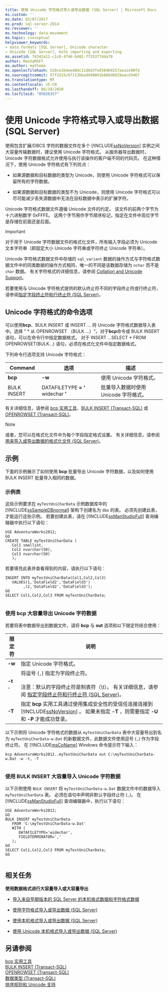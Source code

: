 ```yaml
---
title: 使用 Unicode 字符格式导入或导出数据 (SQL Server) | Microsoft Docs
ms.custom: ''
ms.date: 03/07/2017
ms.prod: sql-server-2014
ms.reviewer: ''
ms.technology: data-movement
ms.topic: conceptual
helpviewer_keywords:
- data formats [SQL Server], Unicode character
- Unicode [SQL Server], bulk importing and exporting
ms.assetid: 74342a11-c1c0-4746-b482-7f3537744a70
author: MashaMSFT
ms.author: mathoma
ms.openlocfilehash: 520ce1b4eed8dc11d6d3fe038969257aea1e90fd
ms.sourcegitcommit: 57f1d15c67113bbadd40861b886d6929aacd3467
ms.translationtype: MT
ms.contentlocale: zh-CN
ms.lasthandoff: 06/18/2020
ms.locfileid: "85026357"
---
```

# <a name="use-unicode-character-format-to-import-or-export-data-sql-server"></a>使用 Unicode 字符格式导入或导出数据 (SQL Server)
  使用包含扩展/DBCS 字符的数据文件在多个 [!INCLUDE[ssNoVersion](../../includes/ssnoversion-md.md)] 实例之间大容量传输数据时，建议使用 Unicode 字符格式。 从服务器导出数据时，Unicode 字符数据格式允许使用与执行该操作的客户端不同的代码页。 在这种情况下，使用 Unicode 字符格式有下列优点：  
  
-   如果源数据和目标数据的类型为 Unicode，则使用 Unicode 字符格式可以保留所有的字符数据。  
  
-   如果源数据和目标数据的类型不为 Unicode，则使用 Unicode 字符格式可以尽可能减少丢失源数据中无法在目标数据中表示的扩展字符。  
  
 Unicode 字符格式数据文件遵循 Unicode 文件的约定。 该文件的前两个字节为十六进制数字 0xFFFE。 这两个字节用作字节顺序标记，指定在文件中高位字节是存储在前面还是后面。  
  
> [!IMPORTANT]  
>  对于用于 Unicode 字符数据文件的格式化文件，所有输入字段必须为 Unicode 文本字符串（即固定大小 Unicode 字符串或字符终止 Unicode 字符串）。  
  
 Unicode 字符格式数据文件中存储的 `sql_variant` 数据的操作方式与字符格式数据文件中的同类数据的操作方式相同，唯一的不同是该数据存储为 `nchar` 而不是 `char` 数据。 有关字符格式的详细信息，请参阅 [Collation and Unicode Support](../collations/collation-and-unicode-support.md)。  
  
 若要使用与 Unicode 字符格式提供的默认终止符不同的字段终止符或行终止符，请参阅[指定字段终止符和行终止符 (SQL Server)](specify-field-and-row-terminators-sql-server.md)。  
  
## <a name="command-options-for-unicode-character-format"></a>Unicode 字符格式的命令选项  
 可以使用**bcp**、BULK INSERT 或 INSERT ... 将 Unicode 字符格式数据导入表中。选择 " \* 从 OPENROWSET （BULK ...）"。对于**bcp**命令或 BULK INSERT 语句，可以在命令行中指定数据格式。 对于 INSERT ...SELECT * FROM OPENROWSET(BULK...) 语句，必须在格式化文件中指定数据格式。  
  
 下列命令行选项支持 Unicode 字符格式：  
  
|Command|选项|描述|  
|-------------|------------|-----------------|  
|**bcp**|**-w**|使用 Unicode 字符格式。|  
|BULK INSERT|DATAFILETYPE **= '** widechar **'**|批量导入数据时使用 Unicode 字符格式。|  
  
 有关详细信息，请参阅 [bcp 实用工具](../../tools/bcp-utility.md)、[BULK INSERT (Transact-SQL)](/sql/t-sql/statements/bulk-insert-transact-sql) 或 [OPENROWSET (Transact-SQL)](/sql/t-sql/functions/openrowset-transact-sql)。  
  
> [!NOTE]  
>  或者，您可以在格式化文件中为每个字段指定格式设置。 有关详细信息，请参阅 [用来导入或导出数据的格式化文件 (SQL Server)](format-files-for-importing-or-exporting-data-sql-server.md)。  
  
## <a name="examples"></a>示例  
 下面的示例展示了如何使用 **bcp** 批量导出 Unicode 字符数据，以及如何使用 BULK INSERT 批量导入相同的数据。  
  
### <a name="sample-table"></a>示例表  
 这些示例要求在 `myTestUniCharData` 示例数据库中的 [!INCLUDE[ssSampleDBnormal](../../includes/sssampledbnormal-md.md)] 架构下创建名为 `dbo` 的表。 必须先创建此表，才能运行这些示例。 若要创建此表，请在 [!INCLUDE[ssManStudioFull](../../../includes/ssmanstudiofull-md.md)] 查询编辑器中执行以下语句：  
  
```  
USE AdventureWorks2012;  
GO  
CREATE TABLE myTestUniCharData (  
   Col1 smallint,  
   Col2 nvarchar(50),  
   Col3 nvarchar(50)  
   );   
```  
  
 若要填充此表并查看得到的内容，请执行以下语句：  
  
```  
INSERT INTO myTestUniCharData(Col1,Col2,Col3)  
   VALUES(1,'DataField2','DataField3')   
        ,(2,'DataField2','DataField3');  
GO  
SELECT Col1,Col2,Col3 FROM myTestUniCharData;  
  
```  
  
### <a name="using-bcp-to-bulk-export-unicode-character-data"></a>使用 bcp 大容量导出 Unicode 字符数据  
 若要将表中数据导出到数据文件，请将 **bcp** 与 **out** 选项和以下限定符结合使用：  
  
|限定符|说明|  
|----------------|-----------------|  
|**-w**|指定 Unicode 字符格式。|  
|**-t** `,`|将逗号 (`,`) 指定为字段终止符。<br /><br /> 注意：默认的字段终止符是制表符（\t）。 有关详细信息，请参阅 [指定字段终止符和行终止符 (SQL Server)](specify-field-and-row-terminators-sql-server.md)。|  
|**-T**|指定 **bcp** 实用工具通过使用集成安全性的受信任连接连接到 [!INCLUDE[ssNoVersion](../../includes/ssnoversion-md.md)] 。 如果未指定 **-T** ，则需要指定 **-U** 和 **-P** 才能成功登录。|  
  
 以下示例将 Unicode 字符格式的数据从 `myTestUniCharData` 表中大容量导出到名为 `myTestUniCharData-w.Dat` 的新数据文件，此数据文件使用逗号 (`,`) 作为字段终止符。 在 [!INCLUDE[msCoName](../../includes/msconame-md.md)] Windows 命令提示符下输入：  
  
```  
bcp AdventureWorks2012..myTestUniCharData out C:\myTestUniCharData-w.Dat -w -t, -T  
  
```  
  
### <a name="using-bulk-insert-to-bulk-import-unicode-character-data"></a>使用 BULK INSERT 大容量导入 Unicode 字符数据  
 以下示例使用 `BULK INSERT` 将 `myTestUniCharData-w.Dat` 数据文件中的数据导入 `myTestUniCharData` 表。 必须在语句中声明非默认字段终止符 (`,`)。 在 [!INCLUDE[ssManStudioFull](../../../includes/ssmanstudiofull-md.md)] 查询编辑器中，执行以下语句：  
  
```  
USE AdventureWorks2012;  
GO  
BULK INSERT myTestUniCharData   
   FROM 'C:\myTestUniCharData-w.Dat'   
   WITH (  
      DATAFILETYPE='widechar',  
      FIELDTERMINATOR=','  
   );   
GO  
SELECT Col1,Col2,Col3 FROM myTestUniCharData;  
GO  
  
```  
  
##  <a name="related-tasks"></a><a name="RelatedTasks"></a> 相关任务  
 **使用数据格式进行大容量导入或大容量导出**  
  
-   [导入来自早期版本的 SQL Server 的本机格式数据和字符格式数据](import-native-and-character-format-data-from-earlier-versions-of-sql-server.md)  
  
-   [使用字符格式导入或导出数据 (SQL Server)](use-character-format-to-import-or-export-data-sql-server.md)  
  
-   [使用本机格式导入或导出数据 (SQL Server)](use-native-format-to-import-or-export-data-sql-server.md)  
  
-   [使用 Unicode 本机格式导入或导出数据 (SQL Server)](use-unicode-native-format-to-import-or-export-data-sql-server.md)  
  
## <a name="see-also"></a>另请参阅  
 [bcp 实用工具](../../tools/bcp-utility.md)   
 [BULK INSERT (Transact-SQL)](/sql/t-sql/statements/bulk-insert-transact-sql)   
 [OPENROWSET (Transact-SQL)](/sql/t-sql/functions/openrowset-transact-sql)   
 [数据类型 (Transact-SQL)](/sql/t-sql/data-types/data-types-transact-sql)   
 [排序规则和 Unicode 支持](../collations/collation-and-unicode-support.md)  
  
  
